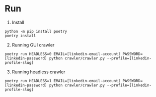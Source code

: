 Run
=====================================

1. Install
```console
python -m pip install poetry
poetry install
```

2. Running GUI crawler
```
poetry run HEADLESS=0 EMAIL=[linkedin-email-account] PASSWORD=[linkedin-password] python crawler/crawler.py --profile=[linkedin-profile-slug]
```

3. Running headless crawler
```
poetry run HEADLESS=1 EMAIL=[linkedin-email-account] PASSWORD=[linkedin-password] python crawler/crawler.py --profile=[linkedin-profile-slug]
```

